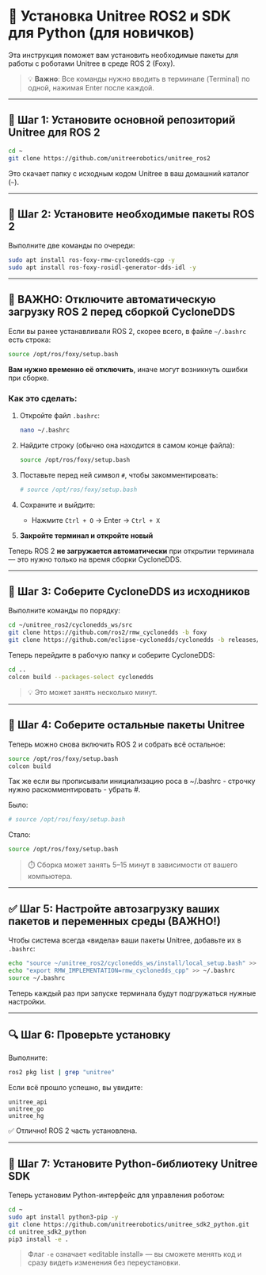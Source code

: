 # 🐾 Установка Unitree ROS2 и SDK для Python (для новичков)

Эта инструкция поможет вам установить необходимые пакеты для работы с роботами Unitree в среде ROS 2 (Foxy).

> 💡 **Важно**: Все команды нужно вводить в терминале (Terminal) по одной, нажимая Enter после каждой.

---

## 🔧 Шаг 1: Установите основной репозиторий Unitree для ROS 2

```bash
cd ~
git clone https://github.com/unitreerobotics/unitree_ros2
```

Это скачает папку с исходным кодом Unitree в ваш домашний каталог (`~`).

---

## 🔌 Шаг 2: Установите необходимые пакеты ROS 2

Выполните две команды по очереди:

```bash
sudo apt install ros-foxy-rmw-cyclonedds-cpp -y
sudo apt install ros-foxy-rosidl-generator-dds-idl -y
```

---

## 🛑 ВАЖНО: Отключите автоматическую загрузку ROS 2 перед сборкой CycloneDDS

Если вы ранее устанавливали ROS 2, скорее всего, в файле `~/.bashrc` есть строка:

```bash
source /opt/ros/foxy/setup.bash
```

**Вам нужно временно её отключить**, иначе могут возникнуть ошибки при сборке.

### Как это сделать:

1. Откройте файл `.bashrc`:
   ```bash
   nano ~/.bashrc
   ```

2. Найдите строку (обычно она находится в самом конце файла):
   ```bash
   source /opt/ros/foxy/setup.bash
   ```

3. Поставьте перед ней символ `#`, чтобы закомментировать:
   ```bash
   # source /opt/ros/foxy/setup.bash
   ```

4. Сохраните и выйдите:
   - Нажмите `Ctrl + O` → Enter → `Ctrl + X`

5. **Закройте терминал и откройте новый** 

Теперь ROS 2 **не загружается автоматически** при открытии терминала — это нужно только на время сборки CycloneDDS.

---

## 🧱 Шаг 3: Соберите CycloneDDS из исходников

Выполните команды по порядку:

```bash
cd ~/unitree_ros2/cyclonedds_ws/src
git clone https://github.com/ros2/rmw_cyclonedds -b foxy
git clone https://github.com/eclipse-cyclonedds/cyclonedds -b releases/0.10.x
```

Теперь перейдите в рабочую папку и соберите CycloneDDS:

```bash
cd ..
colcon build --packages-select cyclonedds
```

> 💡 Это может занять несколько минут.

---

## 🧩 Шаг 4: Соберите остальные пакеты Unitree

Теперь можно снова включить ROS 2 и собрать всё остальное:

```bash
source /opt/ros/foxy/setup.bash
colcon build
```

Так же если вы прописывали инициализацию роса в ~/.bashrc - строчку нужно раскомментировать - убрать #.

Было:
```bash
# source /opt/ros/foxy/setup.bash
```
   
Стало:
```bash
source /opt/ros/foxy/setup.bash
```

> ⏱️ Сборка может занять 5–15 минут в зависимости от вашего компьютера.

---

## ✅ Шаг 5: Настройте автозагрузку ваших пакетов и переменных среды (ВАЖНО!)

Чтобы система всегда «видела» ваши пакеты Unitree, добавьте их в `.bashrc`:

```bash
echo "source ~/unitree_ros2/cyclonedds_ws/install/local_setup.bash" >> ~/.bashrc
echo "export RMW_IMPLEMENTATION=rmw_cyclonedds_cpp" >> ~/.bashrc
source ~/.bashrc
```

Теперь каждый раз при запуске терминала будут подгружаться нужные настройки.

---

## 🔍 Шаг 6: Проверьте установку

Выполните:

```bash
ros2 pkg list | grep "unitree"
```

Если всё прошло успешно, вы увидите:

```
unitree_api
unitree_go
unitree_hg
```

✅ Отлично! ROS 2 часть установлена.

---

## 🐍 Шаг 7: Установите Python-библиотеку Unitree SDK

Теперь установим Python-интерфейс для управления роботом:

```bash
cd ~
sudo apt install python3-pip -y
git clone https://github.com/unitreerobotics/unitree_sdk2_python.git
cd unitree_sdk2_python
pip3 install -e .
```

> Флаг `-e` означает «editable install» — вы сможете менять код и сразу видеть изменения без переустановки.
